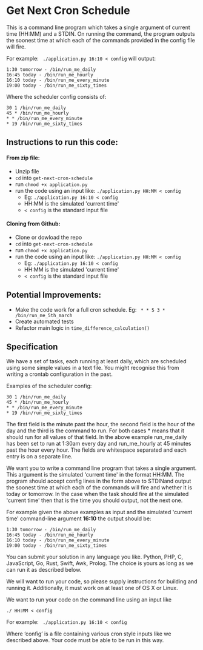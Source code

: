 # Get Next Cron Schedule

This is a command line program which takes a single argument of current time 
(HH:MM) and a STDIN. On running the command, the program outputs the soonest time at which each of the commands provided in the config file will fire.

For example: ​<code> ./application.py 16:10 < config</code> will output:

```
1:30 tomorrow - /bin/run_me_daily 
16:45 today - /bin/run_me_hourly
16:10 today - /bin/run_me_every_minute 
19:00 today - /bin/run_me_sixty_times
```

Where the scheduler config consists of:
```
30 1 /bin/run_me_daily
45 * /bin/run_me_hourly
* * /bin/run_me_every_minute
* 19 /bin/run_me_sixty_times
```


## Instructions to run this code:

#### From zip file:
* Unzip file
* `cd` into `get-next-cron-schedule`  
* run `chmod +x application.py`
* run the code using an input like: `./application.py HH:MM < config`
    * Eg: `​./application.py 16:10 < config`
    * HH:MM is the simulated 'current time'
    * `< config` is the standard input file


#### Cloning from Github:

* Clone or dowload the repo
* `cd` into `get-next-cron-schedule`  
* run `chmod +x application.py`
* run the code using an input like: `./application.py HH:MM < config`
    * Eg: `​./application.py 16:10 < config`
    * HH:MM is the simulated 'current time'
    * `< config` is the standard input file


## Potential Improvements:

* Make the code work for a full cron schedule. Eg: <code> * * 5 3 * /bin/run_me_5th_march </code>
* Create automated tests
* Refactor main logic in `time_difference_calculation()`


## Specification
We have a set of tasks, each running at least daily, which are scheduled using some simple values in a text file. You might recognise this from writing a crontab configuration in the past.

Examples of the scheduler config:
```
30 1 /bin/run_me_daily
45 * /bin/run_me_hourly
* * /bin/run_me_every_minute
* 19 /bin/run_me_sixty_times
```

The first field is the minute past the hour, the second field is the hour of the day and the third is the command to run. For both cases * means that it should run for all values of that field. In the above example run_me_daily has been set to run at 1:30am every day and run_me_hourly at 45 minutes past the hour every hour. The fields are whitespace separated and each entry is on a separate line.


We want you to write a command line program that takes a single argument. This argument is the simulated 'current time' in the format HH:MM. The program should accept config lines in the form above to ​STDIN​ and output the soonest time at which each of the commands will fire and whether it is today or tomorrow. In the case when the task should fire at the simulated 'current time' then that is the time you should output, not the next one.


For example given the above examples as input and the simulated 'current time' command-line argument **16:10** the output should be:

```
1:30 tomorrow - /bin/run_me_daily 
16:45 today - /bin/run_me_hourly
16:10 today - /bin/run_me_every_minute 
19:00 today - /bin/run_me_sixty_times
```

You can submit your solution in ​any language​ you like. Python, PHP, C, JavaScript, Go, Rust, Swift, Awk, Prolog. The choice is yours as long as we can run it as described
below.

We will want to run your code, so please supply instructions for building and running it. Additionally, it must work on at least one of OS X or Linux.

We want to run your code on the command line using an input like

<code>./<your app> HH:MM < config</code>

For example: ​<code> ./application.py 16:10 < config</code>

Where ‘config’ is a file containing various cron style inputs like we described above. Your code must be able to be run in this way.

